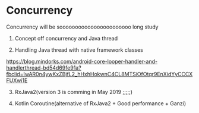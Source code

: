 # Concurrency
Concurrency will be sooooooooooooooooooooooo long study

1. Concept off concurrency and Java thread

2. Handling Java thread with native framework classes

https://blog.mindorks.com/android-core-looper-handler-and-handlerthread-bd54d69fe91a?fbclid=IwAR0n4ywKxZBjfL2_hHxhHokwnC4CL8MTSiOfOtqr9EnXidYyCCCXFUXwi1E

3. RxJava2(version 3 is comming in May 2019 ;;;;;)

4. Kotlin Coroutine(alternative of RxJava2 + Good performance + Ganzi)
